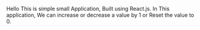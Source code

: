 Hello
This is simple small Application, Built using React.js.
In This application, We can increase or decrease a value by 1 or Reset the value to 0.
